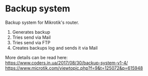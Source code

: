 # Backup system
Backup system for Mikrotik's router.</br>

1. Generates backup
2. Tries send via Mail
3. Tries send via FTP
4. Creates backups log and sends it via Mail

More details can be read here:</br>
https://www.coders.in.ua/2017/08/30/backup-system-v1-4/</br>
https://www.microtik.com/viewtopic.php?f=9&t=125072&p=615948
